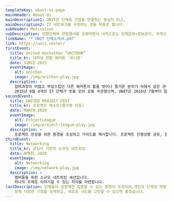 ```yaml
---
templateKey: about-us-page
mainHeader: About Us
mainDescription1: UNIT은 단체와 기업을 연결하는 중심이 되고,
mainDescription2: IT 네트워크를 구축하는 것을 목표로 합니다.
subHeader: Motivation
subDescription: 연합단체와 연합행사를 운영하면서 내적으로는 단체운영∙정보관리, 외적으로는 다른 단체와의 네트워킹∙기업연계∙후원유치의 어려움을 경험했습니다. 유관 단체들은 에너지 소모 없이 성장에 집중할 수 있도록 돕기 위한 다양한 방법을 모색하고 추진합니다. 이를 통해 각 단체는 자생 할 수 있는 역량을 가지고 가치를 높이며, 나아가 상호 시너지를 통해 더욱 많은 활동을 할 수 있는 기반을 마련하고자 합니다.
linkName: "* UNIT 단체소개서.pdf"
link: https://unit.center/
firstEvent:
  title: United Hackathon “UNITHON”
  title_kr: 대학생 연합 해커톤 '유니톤'
  date: SINCE 2015
  eventImage:
    alt: Unithon
    image: /img/unithon-play.jpg
  description: >
    참여과정이 어렵고 부담스럽던 다른 해커톤의 틀을 벗어나 즐거운 분위기 속에서 같은 관심을 가진 또래들과 교류하며, 자유롭게 프로젝트를 진행하고 결과를 도출하는 행사입니다.
    2015년 8월 4개의 IT 단체가 뜻을 모아 공동 주관했으며, UNIT은 2016년 7월부터 함께하였습니다.
secondEvent:
  title: UNITED PROJECT FEST
  title_kr: 프로젝트 페스트(행사명 미정) 
  date: MARCH 2020
  eventImage:
    alt: ProjectLeague
    image: /img/project-league-play.jpg
  description: >
    프로젝트 완성을 위한 환경을 조성하고 가이드를 제시합니다. 프로젝트 진행상황 공유, 집중도 향상을 위한 1박 2일 해커톤, 실무자 연계, 소정의 상금이 있는 데모데이 등을 진행하며, 6개월 동안 격주로 진행하며 팀별로 지원을 받습니다.
thirdEvent:
  title: Networking
  title_kr: 관심사 기반의 소규모 네트워킹
  date: APRIL 2020
  eventImage:
    alt: Networking
    image: /img/network-play.jpg
  description: >
    멤버들을 위한 소규모 네트워킹 세션입니다.
    하나의 주제로 이야기할 수 있는 자리를 마련합니다.
lastDescription: 단체들이 성장에만 집중할 수 있는 환경이 조성되어,개인과 단체의 역량이 향상을 바랍니다.
    함께 다양한 기회를 모색하고, 새로운 시도를 고민할 수 있으면 좋겠습니다.
---
```


